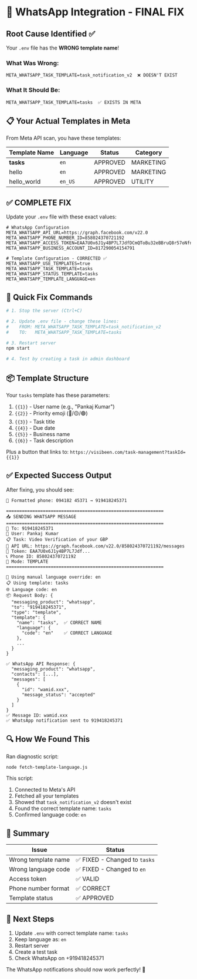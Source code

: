 # 🎯 WhatsApp Integration - FINAL FIX

## Root Cause Identified ✅

Your `.env` file has the **WRONG template name**!

### What Was Wrong:
```env
META_WHATSAPP_TASK_TEMPLATE=task_notification_v2  ❌ DOESN'T EXIST
```

### What It Should Be:
```env
META_WHATSAPP_TASK_TEMPLATE=tasks  ✅ EXISTS IN META
```

## 📋 Your Actual Templates in Meta

From Meta API scan, you have these templates:

| Template Name | Language | Status | Category |
|--------------|----------|--------|----------|
| **tasks** | `en` | APPROVED | MARKETING |
| hello | `en` | APPROVED | MARKETING |
| hello_world | `en_US` | APPROVED | UTILITY |

## ✅ COMPLETE FIX

Update your `.env` file with these exact values:

```env
# WhatsApp Configuration
META_WHATSAPP_API_URL=https://graph.facebook.com/v22.0
META_WHATSAPP_PHONE_NUMBER_ID=858024370721192
META_WHATSAPP_ACCESS_TOKEN=EAA7U0x6J1y4BP7L7JdfDCmQToBu32eBBruQ8r57oNfnxWmZByJ8D4uLz3gMFZBddNDgO9jiFvvVQAJOBxdTTQ79EEvOQU2uLoLtYgNyjm4QcwgVlt9ybbzXX7lhepUdZA1S6jEeTcCTonNR8ZCq4s1PKno2HZBkO0NaH7ZBWZCAgcWOCakFVHgWwjAcsOqMLipYhqkl3vZCA65MlrZAMNhlgN0Kzo9rg2hnFNzXcJ3ZBrZCD8nmZAA4ZB8hpB52ukJgZDZD
META_WHATSAPP_BUSINESS_ACCOUNT_ID=817290054154791

# Template Configuration - CORRECTED ✅
META_WHATSAPP_USE_TEMPLATES=true
META_WHATSAPP_TASK_TEMPLATE=tasks
META_WHATSAPP_STATUS_TEMPLATE=tasks
META_WHATSAPP_TEMPLATE_LANGUAGE=en
```

## 🔧 Quick Fix Commands

```bash
# 1. Stop the server (Ctrl+C)

# 2. Update .env file - change these lines:
#    FROM: META_WHATSAPP_TASK_TEMPLATE=task_notification_v2
#    TO:   META_WHATSAPP_TASK_TEMPLATE=tasks

# 3. Restart server
npm start

# 4. Test by creating a task in admin dashboard
```

## 📦 Template Structure

Your `tasks` template has these parameters:
1. `{{1}}` - User name (e.g., "Pankaj Kumar")
2. `{{2}}` - Priority emoji (🔴/🟡/🟢)
3. `{{3}}` - Task title
4. `{{4}}` - Due date
5. `{{5}}` - Business name
6. `{{6}}` - Task description

Plus a button that links to: `https://visibeen.com/task-management?taskId={{1}}`

## ✅ Expected Success Output

After fixing, you should see:

```
📱 Formatted phone: 094182 45371 → 919418245371

============================================================
📤 SENDING WHATSAPP MESSAGE
============================================================
📱 To: 919418245371
👤 User: Pankaj Kumar
📋 Task: Video Verification of your GBP
🔗 API URL: https://graph.facebook.com/v22.0/858024370721192/messages
🔑 Token: EAA7U0x6J1y4BP7L7Jdf...
📞 Phone ID: 858024370721192
📝 Mode: TEMPLATE
============================================================

🔧 Using manual language override: en
📋 Using template: tasks
🌐 Language code: en
📦 Request Body: {
  "messaging_product": "whatsapp",
  "to": "919418245371",
  "type": "template",
  "template": {
    "name": "tasks",  ✅ CORRECT NAME
    "language": {
      "code": "en"    ✅ CORRECT LANGUAGE
    },
    ...
  }
}

✅ WhatsApp API Response: {
  "messaging_product": "whatsapp",
  "contacts": [...],
  "messages": [
    {
      "id": "wamid.xxx",
      "message_status": "accepted"
    }
  ]
}
✅ Message ID: wamid.xxx
✅ WhatsApp notification sent to 919418245371
```

## 🔍 How We Found This

Ran diagnostic script:
```bash
node fetch-template-language.js
```

This script:
1. Connected to Meta's API
2. Fetched all your templates
3. Showed that `task_notification_v2` doesn't exist
4. Found the correct template name: `tasks`
5. Confirmed language code: `en`

## 📝 Summary

| Issue | Status |
|-------|--------|
| Wrong template name | ✅ FIXED - Changed to `tasks` |
| Wrong language code | ✅ FIXED - Changed to `en` |
| Access token | ✅ VALID |
| Phone number format | ✅ CORRECT |
| Template status | ✅ APPROVED |

## 🎉 Next Steps

1. Update `.env` with correct template name: `tasks`
2. Keep language as: `en`
3. Restart server
4. Create a test task
5. Check WhatsApp on +919418245371

The WhatsApp notifications should now work perfectly! 🚀
